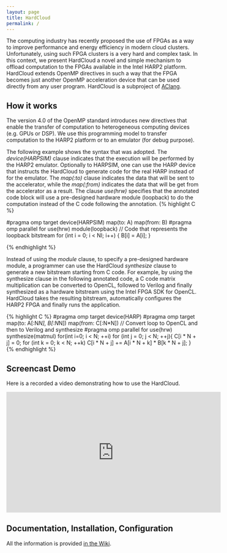 ```yaml
---
layout: page
title: HardCloud
permalink: /
---
```


The computing industry has recently proposed the use of  FPGAs as a way to improve performance and energy efficiency in modern cloud clusters. Unfortunately, using such FPGA clusters  is a very hard and complex task. In this context, we present HardCloud a novel and simple mechanism to offload computation to  the FPGAs available in the  Intel HARP2 platform. HardCloud extends OpenMP directives in such a way that the FPGA becomes just another OpenMP acceleration device that can be used directly from any user program. HardCloud is a subproject of [AClang](https://omp2ocl.github.io/aclang).

## How it works

The version 4.0 of the  OpenMP standard introduces new directives that
enable the transfer of  computation to heterogeneous computing devices
(e.g.  GPUs  or  DSP).  We  use this  programming  model  to  transfer
computation to the HARP2 platform or to an emulator (for debug purpose).

The following example shows the syntax that was adopted. The *device(HARPSIM)*
clause indicates that the execution will be performed by the HARP2 emulator.
Optionally to HARPSIM, one can use the HARP device that instructs the
HardCloud to generate code for the real HARP instead of for the emulator.
The *map(:to)* clause indicates the data that will be sent to the accelerator,
while the *map(:from)* indicates the data that will be get from the accelerator as a result. 
The clause *use(hrw)* specifies that the annotated code block will use a pre-designed hardware module (loopback) to do the computation instead of the C code following the annotation.
{% highlight C %}

  #pragma omp target device(HARPSIM) map(to: A) map(from: B)
  #pragma omp parallel for use(hrw) module(loopback)
  // Code that represents the loopback bitstream
  for (int i = 0; i < NI; i++)
  {
    B[i] = A[i];
  }

{% endhighlight %}



Instead of using the *module* clause, to specify a pre-designed hardware module, a programmer can  use the HardCloud *synthesize* clause to generate a new bitstream starting from C code. For example, by using the synthesize clause in the following annotated code,  a C code  matrix multiplication  can be converted to OpenCL, followed to Verilog and finally synthesized as a hardware bitstream using the  Intel FPGA SDK for OpenCL. HardCloud takes the resulting bitstream, automatically  configures the HARP2 FPGA and finally runs the application.

{% highlight C %}
#pragma omp target device(HARP)
  #pragma omp target map(to: A[:N*N], B[:N*N]) map(from: C[:N*N])
  // Convert loop to OpenCL and then to  Verilog and synthesize
  #pragma omp parallel for use(hrw) synthesize(matmul)
  for(int i=0; i < N; ++i)
    for (int j = 0; j < N; ++j){
      C[i * N + j] = 0;
      for (int k = 0; k < N; ++k)
        C[i * N + j] += A[i * N + k] * B[k * N + j];
    }
{% endhighlight %}
## Screencast Demo

Here is a recorded a video demonstrating how to use the HardCloud.

<div class="embed-responsive embed-responsive-16by9">
  <iframe width="560" height="315" src="https://www.youtube.com/embed/hds4YRkGIDY?rel=0" frameborder="0" allowfullscreen></iframe>
</div>

## Documentation, Installation, Configuration

All the information is provided [in the Wiki](https://github.com/omp2ocl/aclang/wiki).
